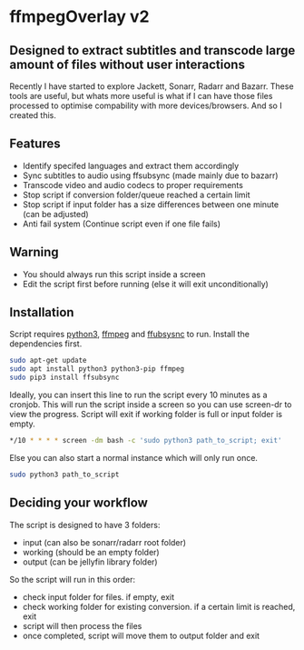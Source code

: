 # ffmpegOverlay v2
## Designed to extract subtitles and transcode large amount of files without user interactions

Recently I have started to explore Jackett, Sonarr, Radarr and Bazarr. These tools are useful, but whats more useful is what if I can have those files processed to optimise compability with more devices/browsers. And so I created this.

## Features
- Identify specifed languages and extract them accordingly
- Sync subtitles to audio using ffsubsync (made mainly due to bazarr)
- Transcode video and audio codecs to proper requirements
- Stop script if conversion folder/queue reached a certain limit
- Stop script if input folder has a size differences between one minute (can be adjusted)
- Anti fail system (Continue script even if one file fails)

## Warning
- You should always run this script inside a screen
- Edit the script first before running (else it will exit unconditionally)

## Installation
Script requires [python3](https://www.python.org/downloads/), [ffmpeg](https://www.ffmpeg.org/) and [ffubsysnc](https://github.com/smacke/ffsubsync) to run.
Install the dependencies first.

```sh
sudo apt-get update
sudo apt install python3 python3-pip ffmpeg
sudo pip3 install ffsubsync
```

Ideally, you can insert this line to run the script every 10 minutes as a cronjob.
This will run the script inside a screen so you can use screen-dr to view the progress.
Script will exit if working folder is full or input folder is empty.
```sh
*/10 * * * * screen -dm bash -c 'sudo python3 path_to_script; exit'
```

Else you can also start a normal instance which will only run once.
```sh
sudo python3 path_to_script
```

## Deciding your workflow
The script is designed to have 3 folders:
- input (can also be sonarr/radarr root folder)
- working (should be an empty folder)
- output (can be jellyfin library folder)

So the script will run in this order:
- check input folder for files. if empty, exit
- check working folder for existing conversion. if a certain limit is reached, exit
- script will then process the files
- once completed, script will move them to output folder and exit

